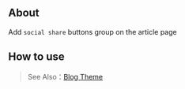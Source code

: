 ## About

Add `social share` buttons group on the article page

## How to use

> See Also：[Blog Theme](https://github.com/zhennann/vona-module-cms-themeblog)
